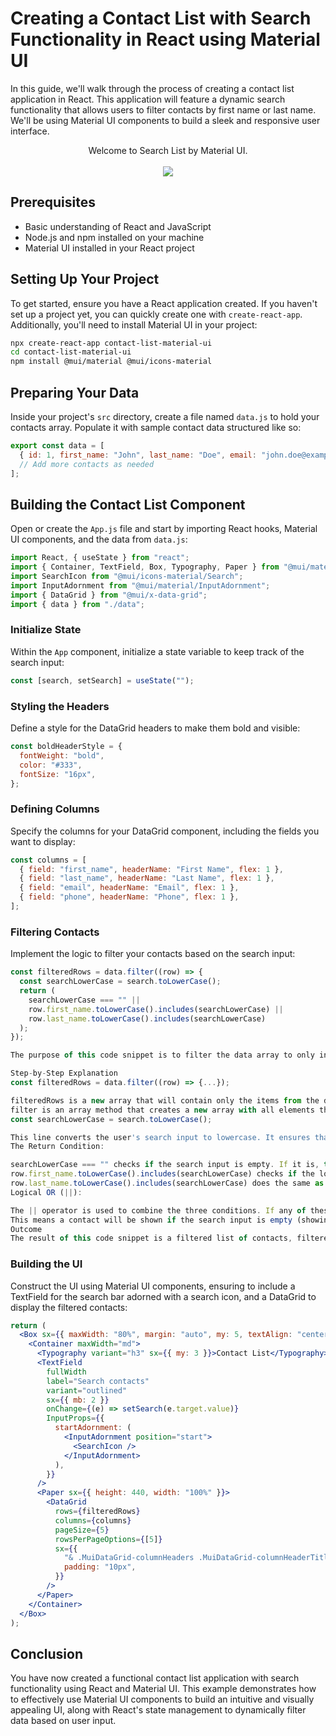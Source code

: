 # Creating a Contact List with Search Functionality in React using Material UI

In this guide, we'll walk through the process of creating a contact list application in React. This application will feature a dynamic search functionality that allows users to filter contacts by first name or last name. We'll be using Material UI components to build a sleek and responsive user interface.


<div align="center">Welcome to Search List by Material UI. </div>
<br/>
<div align="center">
<kbd>
<img src="../img.png">
</kbd>
</div>


## Prerequisites

- Basic understanding of React and JavaScript
- Node.js and npm installed on your machine
- Material UI installed in your React project

## Setting Up Your Project

To get started, ensure you have a React application created. If you haven't set up a project yet, you can quickly create one with `create-react-app`. Additionally, you'll need to install Material UI in your project:

```bash
npx create-react-app contact-list-material-ui
cd contact-list-material-ui
npm install @mui/material @mui/icons-material
```

## Preparing Your Data

Inside your project's `src` directory, create a file named `data.js` to hold your contacts array. Populate it with sample contact data structured like so:

```javascript
export const data = [
  { id: 1, first_name: "John", last_name: "Doe", email: "john.doe@example.com", phone: "123-456-7890" },
  // Add more contacts as needed
];
```

## Building the Contact List Component

Open or create the `App.js` file and start by importing React hooks, Material UI components, and the data from `data.js`:

```javascript
import React, { useState } from "react";
import { Container, TextField, Box, Typography, Paper } from "@mui/material";
import SearchIcon from "@mui/icons-material/Search";
import InputAdornment from "@mui/material/InputAdornment";
import { DataGrid } from "@mui/x-data-grid";
import { data } from "./data";
```

### Initialize State

Within the `App` component, initialize a state variable to keep track of the search input:

```javascript
const [search, setSearch] = useState("");
```

### Styling the Headers

Define a style for the DataGrid headers to make them bold and visible:

```javascript
const boldHeaderStyle = {
  fontWeight: "bold",
  color: "#333",
  fontSize: "16px",
};
```

### Defining Columns

Specify the columns for your DataGrid component, including the fields you want to display:

```javascript
const columns = [
  { field: "first_name", headerName: "First Name", flex: 1 },
  { field: "last_name", headerName: "Last Name", flex: 1 },
  { field: "email", headerName: "Email", flex: 1 },
  { field: "phone", headerName: "Phone", flex: 1 },
];
```

### Filtering Contacts

Implement the logic to filter your contacts based on the search input:

```javascript
const filteredRows = data.filter((row) => {
  const searchLowerCase = search.toLowerCase();
  return (
    searchLowerCase === "" ||
    row.first_name.toLowerCase().includes(searchLowerCase) ||
    row.last_name.toLowerCase().includes(searchLowerCase)
  );
});

The purpose of this code snippet is to filter the data array to only include contacts that match what the user types into the search input. The matching criteria apply to both the first_name and last_name fields of each contact.

Step-by-Step Explanation
const filteredRows = data.filter((row) => {...});

filteredRows is a new array that will contain only the items from the data array that satisfy the condition specified in the filter method.
filter is an array method that creates a new array with all elements that pass the test implemented by the provided function.
const searchLowerCase = search.toLowerCase();

This line converts the user's search input to lowercase. It ensures that the search is case-insensitive. For instance, searching for "john" will also return "John" or "JOHN".
The Return Condition:

searchLowerCase === "" checks if the search input is empty. If it is, this condition is true, and no filtering is applied. All contacts are included because the user hasn't typed anything to filter by.
row.first_name.toLowerCase().includes(searchLowerCase) checks if the lowercase version of the contact's first name includes the lowercase search string. For example, if a user types "jo", this condition will be true for a contact with the first name "John".
row.last_name.toLowerCase().includes(searchLowerCase) does the same as the above but for the contact's last name. It checks if the lowercase version of the last name contains the lowercase search string.
Logical OR (||):

The || operator is used to combine the three conditions. If any of these conditions is true, the filter method will include the current row (contact) in the filteredRows array.
This means a contact will be shown if the search input is empty (showing all contacts), or if either the first name or last name matches the search input.
Outcome
The result of this code snippet is a filtered list of contacts, filteredRows, where each contact's first name or last name (or both) contains the string that the user has entered in the search input, ignoring case differences. This filtered list is then used to display the contacts that match the search criteria, providing a dynamic search functionality within the React application.
```

### Building the UI

Construct the UI using Material UI components, ensuring to include a TextField for the search bar adorned with a search icon, and a DataGrid to display the filtered contacts:

```jsx
return (
  <Box sx={{ maxWidth: "80%", margin: "auto", my: 5, textAlign: "center" }}>
    <Container maxWidth="md">
      <Typography variant="h3" sx={{ my: 3 }}>Contact List</Typography>
      <TextField
        fullWidth
        label="Search contacts"
        variant="outlined"
        sx={{ mb: 2 }}
        onChange={(e) => setSearch(e.target.value)}
        InputProps={{
          startAdornment: (
            <InputAdornment position="start">
              <SearchIcon />
            </InputAdornment>
          ),
        }}
      />
      <Paper sx={{ height: 440, width: "100%" }}>
        <DataGrid
          rows={filteredRows}
          columns={columns}
          pageSize={5}
          rowsPerPageOptions={[5]}
          sx={{
            "& .MuiDataGrid-columnHeaders .MuiDataGrid-columnHeaderTitle": boldHeaderStyle,
            padding: "10px",
          }}
        />
      </Paper>
    </Container>
  </Box>
);
```

## Conclusion

You have now created a functional contact list application with search functionality using React and Material UI. This example demonstrates how to effectively use Material UI components to build an intuitive and visually appealing UI, along with React's state management to dynamically filter data based on user input.
